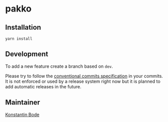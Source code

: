 # pakko

## Installation

```shell
yarn install
```

## Development

To add a new feature create a branch based on `dev`.

Please try to follow the [conventional commits specification](https://www.conventionalcommits.org/en/v1.0.0/) in your commits. It is not enforced or used by a release system right now but it is planned to add automatic releases in the future.

## Maintainer

[Konstantin Bode](https://github.com/BodeSpezial)
